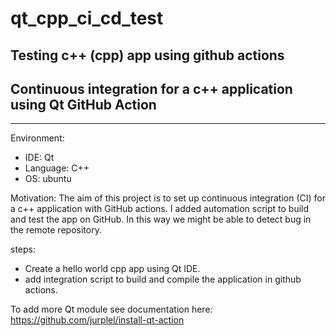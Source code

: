 # qt_cpp_ci_cd_test
## Testing c++ (cpp) app using github actions

## Continuous integration for a c++ application using Qt GitHub Action


-------------------------
Environment:

- IDE: Qt
- Language: C++
- OS: ubuntu


Motivation: The aim of this project is to set up continuous integration (CI) for a c++ application with GitHub actions. I added automation script to build and test the app on GitHub.
In this way we might be able to detect bug in the remote repository.

steps:

- Create a hello world cpp app using Qt IDE.
- add integration script to build and compile the application in github actions.


To add more Qt module see documentation here: https://github.com/jurplel/install-qt-action

